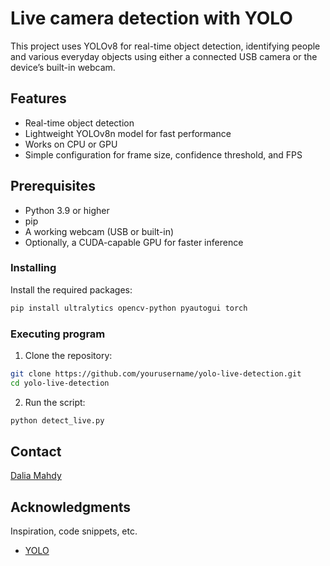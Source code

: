 # Live camera detection with YOLO

This project uses YOLOv8 for real-time object detection, identifying people and various everyday objects using either a connected USB camera or the device’s built-in webcam.

## Features
- Real-time object detection  
- Lightweight YOLOv8n model for fast performance  
- Works on CPU or GPU  
- Simple configuration for frame size, confidence threshold, and FPS 

## Prerequisites
- Python 3.9 or higher  
- pip  
- A working webcam (USB or built-in)  
- Optionally, a CUDA-capable GPU for faster inference  

### Installing

Install the required packages:
```bash
pip install ultralytics opencv-python pyautogui torch
```
### Executing program

1. Clone the repository:
```bash
git clone https://github.com/yourusername/yolo-live-detection.git
cd yolo-live-detection
```
2. Run the script:
```bash
python detect_live.py
```
## Contact

[Dalia Mahdy]([dalia.mahdy@thws.de](https://ttz-kg.thws.de/en/about-us/team/?tx_fhwspersonen_fe%5Bperson%5D=5157&tx_fhwspersonen_fe%5Bcontroller%5D=Person&cHash=cdb03945df74ae57cb4e54471e15db7f))

## Acknowledgments

Inspiration, code snippets, etc.
* [YOLO]([https://github.com/matiassingers/awesome-readme](https://docs.ultralytics.com/))
